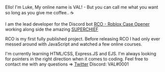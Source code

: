 Ello! I'm Luke, My online name is VAL! - But you can call me what you want so long as you give me coffee.. ☕

I am the lead developer for the Discord bot [RCO - Roblox Case Opener](https://rco-web.herokuapp.com/) working along side the amazing [SUPERCHIEF](https://github.com/Elara-Discord-Bots)

RCO is my first fully published project. Before releasing RCO I had only ever messed around with JavaScript and watched a few online courses.

I'm currently learning HTML/CSS, Express.JS and EJS.
I'm always looking for pointers in the right direction when it comes to coding.
Feel free to contact me with any questions => [Twitter](https://twitter.com/_VAL_Is_Me_) Discord: VAL#0001
